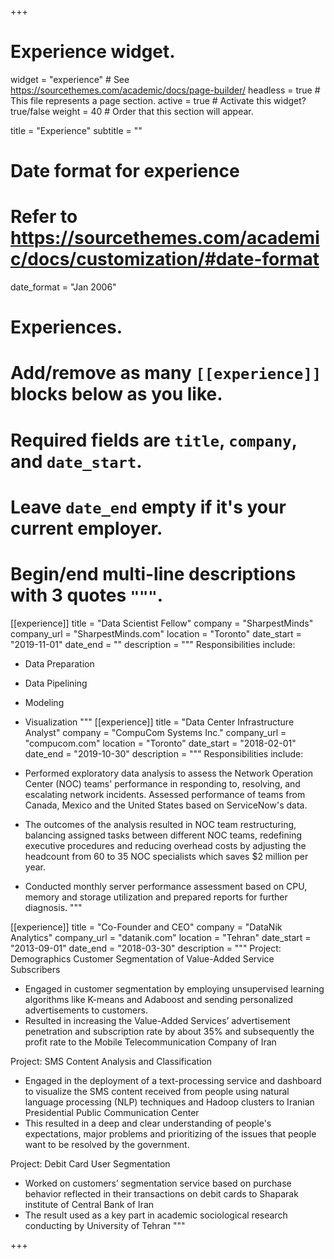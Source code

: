 +++
# Experience widget.
widget = "experience"  # See https://sourcethemes.com/academic/docs/page-builder/
headless = true  # This file represents a page section.
active = true  # Activate this widget? true/false
weight = 40  # Order that this section will appear.

title = "Experience"
subtitle = ""

# Date format for experience
#   Refer to https://sourcethemes.com/academic/docs/customization/#date-format
date_format = "Jan 2006"

# Experiences.
#   Add/remove as many `[[experience]]` blocks below as you like.
#   Required fields are `title`, `company`, and `date_start`.
#   Leave `date_end` empty if it's your current employer.
#   Begin/end multi-line descriptions with 3 quotes `"""`.
[[experience]]
  title = "Data Scientist Fellow"
  company = "SharpestMinds"
  company_url = "SharpestMinds.com"
  location = "Toronto"
  date_start = "2019-11-01"
  date_end = ""
  description = """
  Responsibilities include:
  * Data Preparation
  * Data Pipelining
  * Modeling
  * Visualization
  """
[[experience]]
  title = "Data Center Infrastructure Analyst"
  company = "CompuCom Systems Inc."
  company_url = "compucom.com"
  location = "Toronto"
  date_start = "2018-02-01"
  date_end = "2019-10-30"
  description = """
  Responsibilities include:
  
  * Performed exploratory data analysis to assess the Network Operation Center (NOC) teams&#39;
performance in responding to, resolving, and escalating network incidents. Assessed performance of
teams from Canada, Mexico and the United States based on ServiceNow's data.
  * The outcomes of the analysis resulted in NOC team restructuring, balancing assigned tasks between
different NOC teams, redefining executive procedures and reducing overhead costs by adjusting the
headcount from 60 to 35 NOC specialists which saves $2 million per year.
  * Conducted monthly server performance assessment based on CPU, memory and storage utilization
and prepared reports for further diagnosis.
  """

[[experience]]
  title = "Co-Founder and CEO"
  company = "DataNik Analytics"
  company_url = "datanik.com"
  location = "Tehran"
  date_start = "2013-09-01"
  date_end = "2018-03-30"
  description = """
  Project: Demographics Customer Segmentation of Value-Added Service Subscribers
  * Engaged in customer segmentation by employing unsupervised learning algorithms like K-means and Adaboost and sending personalized advertisements to customers.
  * Resulted in increasing the Value-Added Services’ advertisement penetration and subscription rate by about 35% and subsequently the profit rate to the Mobile Telecommunication Company of Iran
  
  Project: SMS Content Analysis and Classification
  * Engaged in the deployment of a text-processing service and dashboard to visualize the SMS content received from people using natural language processing (NLP) techniques and Hadoop clusters to Iranian Presidential Public Communication Center 
  * This resulted in a deep and clear understanding of people's expectations, major problems and prioritizing of the issues that people want to be resolved by the government.
  
  Project: Debit Card User Segmentation
  * Worked on customers’ segmentation service based on purchase behavior reflected in their transactions on debit cards to Shaparak institute of Central Bank of Iran
  * The result used as a key part in academic sociological research conducting by University of Tehran
  """

+++
